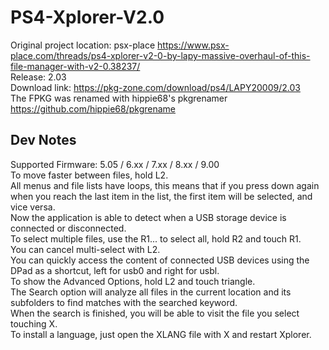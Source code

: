 # PS4-Xplorer-V2.0

Original project location: psx-place https://www.psx-place.com/threads/ps4-xplorer-v2-0-by-lapy-massive-overhaul-of-this-file-manager-with-v2-0.38237/  
Release: 2.03  
Download link: https://pkg-zone.com/download/ps4/LAPY20009/2.03  
The FPKG was renamed with hippie68's pkgrenamer https://github.com/hippie68/pkgrename

## Dev Notes

Supported Firmware: 5.05 / 6.xx / 7.xx / 8.xx / 9.00  
To move faster between files, hold L2.  
All menus and file lists have loops, this means that if you press down again when you reach the last item in the list, the first item will be selected, and vice versa.  
Now the application is able to detect when a USB storage device is connected or disconnected.  
To select multiple files, use the R1... to select all, hold R2 and touch R1.  
You can cancel multi-select with L2.  
You can quickly access the content of connected USB devices using the DPad as a shortcut, left for usb0 and right for usbl.  
To show the Advanced Options, hold L2 and touch triangle.  
The Search option will analyze all files in the current location and its subfolders to find matches with the searched keyword.  
When the search is finished, you will be able to visit the file you select touching X.  
To install a language, just open the XLANG file with X and restart Xplorer.  
